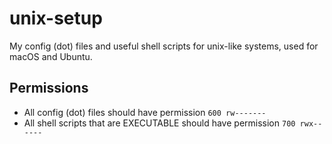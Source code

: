 # unix-setup
My config (dot) files and useful shell scripts for unix-like systems, used for
macOS and Ubuntu.

## Permissions
- All config (dot) files should have permission `600 rw-------`
- All shell scripts that are EXECUTABLE should have permission `700 rwx------`
